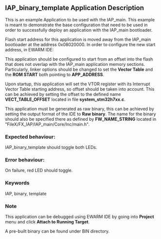 ## <b>IAP_binary_template Application Description</b>

This is an example Application to be used with the IAP_main. This example is meant to demonstrate the base configuration 
that need to be used in order to successfully deploy an application with the IAP_main bootloader.

Flash start address for this application is moved away from the IAP_main bootloader at the address 0x08020000.
In order to configure the new start address, in EWARM IDE:

This application should be configured to start from an offset into the flash that does not overlap with the IAP_main application memory sections.
Particularly, linker options should be changed to set the **Vector Table** and the **ROM START** both pointing to **APP_ADDRESS**.

Upon startup, this application will set the VTOR register with its Interrupt Vector Table starting address, so offset should be taken into account. 
This can be achieved by setting the offset to the defined name **VECT_TABLE_OFFSET** located in file **system_stm32h7xx.c**.

This application must be generated as raw binary, this can be achieved by setting the output format of the IDE to **Raw binary**.
The name for the binary should also be specified there as defined by **FW_NAME_STRING** located in "FileX/FX_IAP/IAP_main/Core/Inc/main.h".

### <b>Expected behaviour:</b>

IAP_binary_template should toggle both LEDs.

### <b>Error behaviour:</b>

On failure, red LED should toggle.

### <b>Keywords</b>

IAP, binary, template

### <b>Note</b>

This application can be debugged using EWARM IDE by going into **Project** menu and click **Attach to Running Target**.

A pre-built binary can be found under BIN directory.
